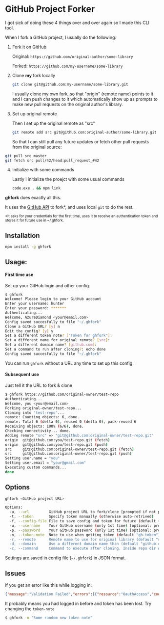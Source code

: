 # GitHub Project Forker

I got sick of doing these 4 things over and over again so I made this CLI tool.

When I fork a GitHub project, I usually do the following:

1. Fork it on GitHub

    Original: `https://github.com/original-author/some-library`

    Forked: `https://github.com/my-username/some-library`

2. Clone **my** fork locally

    ```sh
    git clone git@github.com:my-username/some-library.git
    ```
    I usually clone my own fork, so that "origin" (remote name) points to it and I can push changes to it which automatically show up as prompts to make new pull requests on the original author's library.

3. Set up original remote

    Then I set up the original remote as "src"

    ```sh
    git remote add src git@github.com:original-author/some-library.git
    ```

    So that I can still pull any future updates or fetch other pull requests from the original source:

  ```sh
  git pull src master
  git fetch src pull/42/head:pull_request_#42
  ```

4. Initialize with some commands

    Lastly I initialize the proejct with some usual commands

    ```sh
    code.exe . && npm link
    ```

**ghfork** does exactly all this.

It uses the [GitHub API][1] to fork\*, and uses local `git` to do the rest.

<sup>\*It asks for your credentials for the first time, uses it to receive an authentication token and stores it for future use in ~/.ghfork.</sup>

  [1]: https://developer.github.com/v3/repos/forks/#create-a-fork


## Installation

```sh
npm install -g ghfork
```

## Usage:

#### First time use

Set up your GitHub login and other config.

```sh
$ ghfork
Welcome! Please login to your GitHub account
Enter your username: hunter
Enter your password: *******
Authenticating...
Welcome, AzureDiamond <your@email.com>
Config saved succesfully to file "~/.ghfork"
Clone a GitHub URL? [y] n
Edit the config? [y] y
Set a different token note? ["Token for ghfork"]:
Set a different name for original remote? [src]:
Set a different domain name? [github.com]:
Set a command to run after cloning?: echo done
Config saved succesfully to file "~/.ghfork"
```

You can run `ghfork` without a URL any time to set up this config.

#### Subsequent use

Just tell it the URL to fork & clone

```sh
$ ghfork https://github.com/original-owner/test-repo
Authenticating...
Welcome, you <your@email.com>
Forking original-owner/test-repo...
Cloning into 'test-repo'...
remote: Counting objects: 6, done.
remote: Total 6 (delta 0), reused 0 (delta 0), pack-reused 6
Receiving objects: 100% (6/6), done.
Checking connectivity... done.
Adding remote "src" => "git@github.com:original-owner/test-repo.git"
origin  git@github.com:you/test-repo.git (fetch)
origin  git@github.com:you/test-repo.git (push)
src     git@github.com:original-owner/test-repo.git (fetch)
src     git@github.com:original-owner/test-repo.git (push)
Setting user.name = "you"
Setting user.email = "your@gmail.com"
Executing custom commands...
done
```

## Options

```sh
ghfork <GitHub project URL>

Options:
  -u, --url         GitHub project URL to fork/clone [prompted if not provided]
  -t, --token       Specify token manually (otherwise auto-retrived)
  -f, --config-file File to save config and token for future (default ~/.ghfork)
  -u, --username    Your GitHub username (only 1st time) [optional: prompted if necessary]
  -p, --password    Your GitHub password (only 1st time) [optional: prompted if necessary]
  -n, --token-note  Note to use when getting token (default "gh-token"). If you're gettig error "already exists", try changing this.
  -r, --remote      Remote name to use for original library (default "src")
  -d, --domain      Use a different domain name than (default "github.com"). In case you use 'acc1.github.com' in your SSH config
  -c, --command     Command to execute after cloning. Inside repo dir with $repo variable name.
```

Settings are saved in config file (`~/.ghfork`) in JSON format.

## Issues

If you get an error like this while logging in:

```json
{"message":"Validation Failed","errors":[{"resource":"OauthAccess","code":"already_exists","field":"description"}],"documentation_url":"https://developer.github.com/v3/oauth_authorizations/#create-a-new-authorization"}
```
It probably means you had logged in before and token has been lost. Try changing the `token-note`

```sh
$ ghfork -n "Some random new token note"
```

